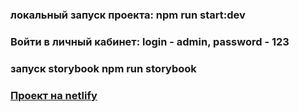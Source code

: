 
### локальный запуск проекта:  npm run start:dev
### Войти в личный кабинет: login - admin, password - 123
### запуск storybook npm run storybook

### [Проект на netlify](https://unique-entremet-ec7811.netlify.app/profile/1)
